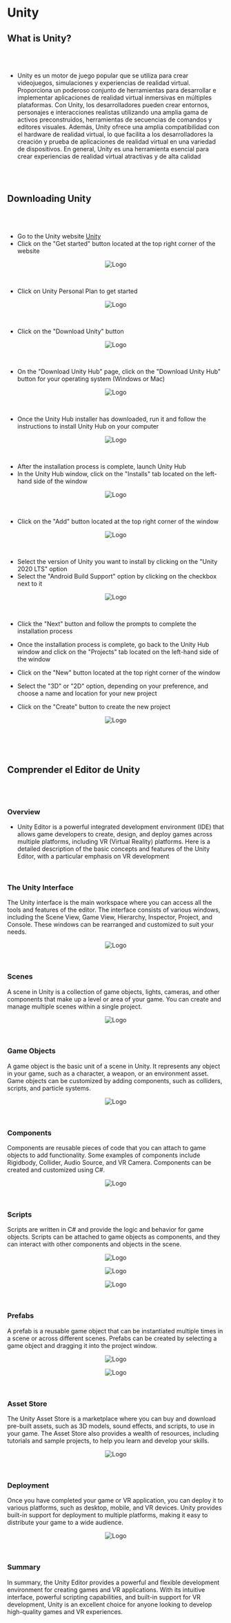 # Unity

## What is Unity?

<br>
<br>

* Unity es un motor de juego popular que se utiliza para crear videojuegos, simulaciones y experiencias de realidad virtual. Proporciona un poderoso conjunto de herramientas para desarrollar e implementar aplicaciones de realidad virtual inmersivas en múltiples plataformas. Con Unity, los desarrolladores pueden crear entornos, personajes e interacciones realistas utilizando una amplia gama de activos preconstruidos, herramientas de secuencias de comandos y editores visuales. Además, Unity ofrece una amplia compatibilidad con el hardware de realidad virtual, lo que facilita a los desarrolladores la creación y prueba de aplicaciones de realidad virtual en una variedad de dispositivos. En general, Unity es una herramienta esencial para crear experiencias de realidad virtual atractivas y de alta calidad

<br>
<br>

## Downloading Unity

<br>
<br>

* Go to the Unity website <a href="https://unity.com/" target="_blank">Unity</a> 
* Click on the "Get started" button located at the top right corner of the website
<p align="center"><img src="Unity-Images/Unity_Website.png" alt="Logo" > </p>

<br>

* Click on Unity Personal Plan to get started
<p align="center"><img src="Unity-Images/Unity_Get_Started.png" alt="Logo"> </p>

<br>

* Click on the "Download Unity" button
<p align="center"><img src="Unity-Images/Unity_Download.png" alt="Logo"> </p>

<br>

* On the "Download Unity Hub" page, click on the "Download Unity Hub" button for your operating system (Windows or Mac) 
<p align="center"><img src="Unity-Images/Unity_Hub.png" alt="Logo"> </p>

<br>

* Once the Unity Hub installer has downloaded, run it and follow the instructions to install Unity Hub on your computer
<p align="center"><img src="Unity-Images/Unity_Hub_Screen.png" alt="Logo" > </p>

<br>

* After the installation process is complete, launch Unity Hub
* In the Unity Hub window, click on the "Installs" tab located on the left-hand side of the window

<p align="center"><img src="Unity-Images/Unity_Install_Version.png" alt="Logo" > </p>

<br>

* Click on the "Add" button located at the top right corner of the window
<p align="center"><img src="Unity-Images/Unity_Installs.png" alt="Logo" > </p>

<br>

* Select the version of Unity you want to install by clicking on the "Unity 2020 LTS" option
* Select the "Android Build Support" option by clicking on the checkbox next to it
<p align="center"><img src="Unity-Images/Unity_Android_Support.png" alt="Logo"> </p>


<br>

* Click the "Next" button and follow the prompts to complete the installation process

* Once the installation process is complete, go back to the Unity Hub window and click on the "Projects" tab located on the left-hand side of the window 

* Click on the "New" button located at the top right corner of the window

* Select the "3D" or "2D" option, depending on your preference, and choose a name and location for your new project

* Click on the "Create" button to create the new project

<p align="center"><img src="Unity-Images/Unity_Create.png" alt="Logo"></p>


<br>
<br>
<br>


## Comprender el Editor de Unity

<br>
<br>

### Overview 
* Unity Editor is a powerful integrated development environment (IDE) that allows game developers to create, design, and deploy games across multiple platforms, including VR (Virtual Reality) platforms. Here is a detailed description of the basic concepts and features of the Unity Editor, with a particular emphasis on VR development



<br>

### The Unity Interface
<p>The Unity interface is the main workspace where you can access all the tools and features of the editor. The interface consists of various windows, including the Scene View, Game View, Hierarchy, Inspector, Project, and Console. These windows can be rearranged and customized to suit your needs.</p>

<p align="center"><img src="Unity-Images/Unity_Scenes.png" alt="Logo"></p>


<br>

### Scenes
<p>A scene in Unity is a collection of game objects, lights, cameras, and other components that make up a level or area of your game. You can create and manage multiple scenes within a single project.</p>

<p align="center"><img src="Unity-Images/Unity_Interface.png" alt="Logo"></p>

<br>


### Game Objects
<p>A game object is the basic unit of a scene in Unity. It represents any object in your game, such as a character, a weapon, or an environment asset. Game objects can be customized by adding components, such as colliders, scripts, and particle systems.</p>

<p align="center"><img src="Unity-Images/Unity_GameObject.png" alt="Logo"></p>

<br>

### Components
<p>Components are reusable pieces of code that you can attach to game objects to add functionality. Some examples of components include Rigidbody, Collider, Audio Source, and VR Camera. Components can be created and customized using C#.</p>

<p align="center"><img src="Unity-Images/Unity_Component.png" alt="Logo" ></p>

<br>

### Scripts
<p>Scripts are written in C# and provide the logic and behavior for game objects. Scripts can be attached to game objects as components, and they can interact with other components and objects in the scene.</p>

<p align="center"><img src="Unity-Images/Unity_Script.png" alt="Logo" ></p>
<p align="center"><img src="Unity-Images/Unity_Script_Attach.png" alt="Logo"></p>
<p align="center"><img src="Unity-Images/Unity_Script_Add.png" alt="Logo"></p>

<br>


### Prefabs
<p>A prefab is a reusable game object that can be instantiated multiple times in a scene or across different scenes. Prefabs can be created by selecting a game object and dragging it into the project window.</p>

<p align="center"><img src="Unity-Images/Unity_Prefab_Environment.png" alt="Logo"></p>
<p align="center"><img src="Unity-Images/Unity_Prefab_Overview.png" alt="Logo"></p>

<br>

### Asset Store
<p>The Unity Asset Store is a marketplace where you can buy and download pre-built assets, such as 3D models, sound effects, and scripts, to use in your game. The Asset Store also provides a wealth of resources, including tutorials and sample projects, to help you learn and develop your skills.</p>

<p align="center"><img src="Unity-Images/Unity_AssetStore.png" alt="Logo"></p>

<br>

### Deployment
<p>Once you have completed your game or VR application, you can deploy it to various platforms, such as desktop, mobile, and VR devices. Unity provides built-in support for deployment to multiple platforms, making it easy to distribute your game to a wide audience.</p>

<p align="center"><img src="Unity-Images/Unity_Deployment.png" alt="Logo" ></p>

<br>


### Summary
<p>In summary, the Unity Editor provides a powerful and flexible development environment for creating games and VR applications. With its intuitive interface, powerful scripting capabilities, and built-in support for VR development, Unity is an excellent choice for anyone looking to develop high-quality games and VR experiences.</p>